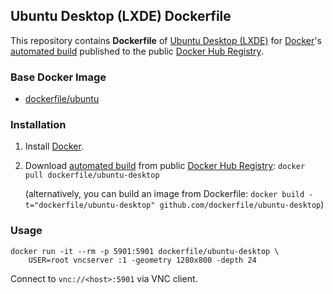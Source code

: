 ## Ubuntu Desktop (LXDE) Dockerfile


This repository contains **Dockerfile** of [Ubuntu Desktop (LXDE)](http://lxde.org/) for [Docker](https://www.docker.com/)'s [automated build](https://registry.hub.docker.com/u/dockerfile/ubuntu-desktop/) published to the public [Docker Hub Registry](https://registry.hub.docker.com/).


### Base Docker Image

* [dockerfile/ubuntu](http://dockerfile.github.io/#/ubuntu)


### Installation

1. Install [Docker](https://www.docker.com/).

2. Download [automated build](https://registry.hub.docker.com/u/dockerfile/ubuntu-desktop/) from public [Docker Hub Registry](https://registry.hub.docker.com/): `docker pull dockerfile/ubuntu-desktop`

   (alternatively, you can build an image from Dockerfile: `docker build -t="dockerfile/ubuntu-desktop" github.com/dockerfile/ubuntu-desktop`)


### Usage

    docker run -it --rm -p 5901:5901 dockerfile/ubuntu-desktop \
        USER=root vncserver :1 -geometry 1280x800 -depth 24

Connect to `vnc://<host>:5901` via VNC client.
